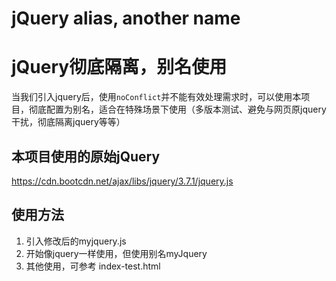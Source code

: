 # jQuery alias, another name

# jQuery彻底隔离，别名使用

当我们引入jquery后，使用`noConflict`并不能有效处理需求时，可以使用本项目，彻底配置为别名，适合在特殊场景下使用（多版本测试、避免与网页原jquery干扰，彻底隔离jquery等等）

## 本项目使用的原始jQuery

https://cdn.bootcdn.net/ajax/libs/jquery/3.7.1/jquery.js

## 使用方法

1) 引入修改后的myjquery.js
2) 开始像jquery一样使用，但使用别名myJquery
3) 其他使用，可参考 index-test.html

